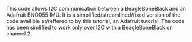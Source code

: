 This code allows I2C communication between a BeagleBoneBlack and an Adafruit BNO055 IMU. It is a simplified/streamlined/fixed version of the code availible at/reffered to by <href a="https://learn.adafruit.com/bno055-absolute-orientation-sensor-with-raspberry-pi-and-beaglebone-black">this tutorial</href>, an Adafruit tutorial. The code has been simlified to work only over I2C with a BeagleBoneBlack on channel 2.